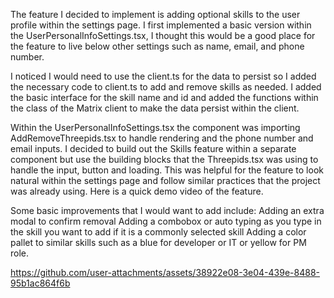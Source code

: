 
The feature I decided to implement is adding optional skills to the user profile within the settings page. I first implemented a basic version within the UserPersonalInfoSettings.tsx, I thought this would be a good place for the feature to live below other settings such as name, email, and phone number. 


I noticed I would need to use the client.ts for the data to persist so I added the necessary code to client.ts to add and remove skills as needed. I added the basic interface for the skill name and id and added the functions within the class of the Matrix client to make the data persist within the client. 

Within the UserPersonalInfoSettings.tsx the component was importing AddRemoveThreepids.tsx to handle rendering and the phone number and email inputs. I decided to build out the Skills feature within a separate component but use the building blocks that the Threepids.tsx was using to handle the input, button and loading. This was helpful for the feature to look natural within the settings page and follow similar practices that the project was already using. Here is a quick demo video of the feature.


Some basic improvements that I would want to add include:
Adding an extra modal to confirm removal 
Adding a combobox or auto typing as you type in the skill you want to add if it is a commonly selected skill
Adding a color pallet to similar skills such as a blue for developer or IT or yellow for PM role.


https://github.com/user-attachments/assets/38922e08-3e04-439e-8488-95b1ac864f6b

